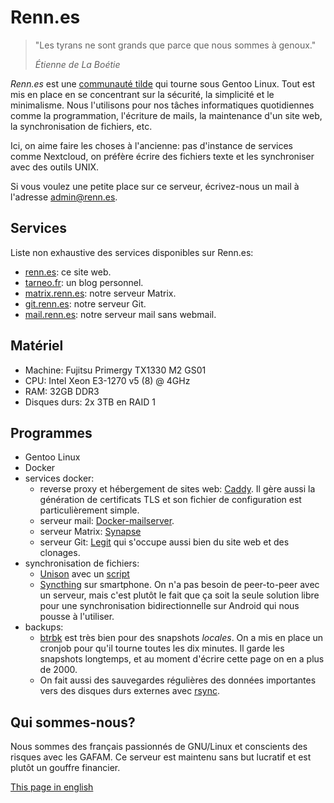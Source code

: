 ---
---

# Renn.es

> "Les tyrans ne sont grands que parce que nous sommes à genoux."
>
> <cite>Étienne de La Boétie</cite>

<!-- ![](/penguin_in_space.png) -->

*Renn.es* est une [communauté tilde](https://tildeverse.org) qui tourne sous Gentoo Linux. Tout est mis en place en se concentrant sur la sécurité, la simplicité et le minimalisme. Nous l'utilisons pour nos tâches informatiques quotidiennes comme la programmation, l'écriture de mails, la maintenance d'un site web, la synchronisation de fichiers, etc.

Ici, on aime faire les choses à l'ancienne: pas d'instance de services comme Nextcloud, on préfère écrire des fichiers texte et les synchroniser avec des outils UNIX.

Si vous voulez une petite place sur ce serveur, écrivez-nous un mail à l'adresse <admin@renn.es>.

## Services

Liste non exhaustive des services disponibles sur Renn.es:

- [renn.es](https://renn.es): ce site web.
- [tarneo.fr](https://tarneo.fr): un blog personnel.
- [matrix.renn.es](https://matrix.to/#/#welcome:matrix.renn.es): notre serveur Matrix.
- [git.renn.es](https://git.renn.es): notre serveur Git.
- [mail.renn.es](https://mail.renn.es): notre serveur mail sans webmail.

## Matériel

- Machine: Fujitsu Primergy TX1330 M2 GS01
- CPU: Intel Xeon E3-1270 v5 (8) @ 4GHz
- RAM: 32GB DDR3
- Disques durs: 2x 3TB en RAID 1

## Programmes

- Gentoo Linux
- Docker
- services docker:
    - reverse proxy et hébergement de sites web: [Caddy](https://caddyserver.com/). Il gère aussi la génération de certificats TLS et son fichier de configuration est particulièrement simple.
    - serveur mail: [Docker-mailserver](https://docker-mailserver.github.io/docker-mailserver/latest/).
    - serveur Matrix: [Synapse](https://hub.docker.com/r/matrixdotorg/synapse)
    - serveur Git: [Legit](https://github.com/icyphox/legit) qui s'occupe aussi bien du site web et des clonages.
- synchronisation de fichiers:
    - [Unison](https://github.com/bcpierce00/unison) avec un [script](https://github.com/tarneaux/.f/blob/master/zsh/.config/scripts/unison-sync)
    - [Syncthing](https://syncthing.net/) sur smartphone. On n'a pas besoin de peer-to-peer avec un serveur, mais c'est plutôt le fait que ça soit la seule solution libre pour une synchronisation bidirectionnelle sur Android qui nous pousse à l'utiliser.
- backups:
    - [btrbk](https://github.com/digint/btrbk) est très bien pour des snapshots *locales*. On a mis en place un cronjob pour qu'il tourne toutes les dix minutes. Il garde les snapshots longtemps, et au moment d'écrire cette page on en a plus de 2000.
    - On fait aussi des sauvegardes régulières des données importantes vers des disques durs externes avec [rsync](https://rsync.samba.org/).

## Qui sommes-nous?

Nous sommes des français passionnés de GNU/Linux et conscients des risques avec les GAFAM. Ce serveur est maintenu sans but lucratif et est plutôt un gouffre financier.

[This page in english](/)

